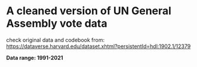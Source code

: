 # A cleaned version of UN General Assembly vote data

check original data and codebook from:
    https://dataverse.harvard.edu/dataset.xhtml?persistentId=hdl:1902.1/12379

**Data range: 1991-2021**

